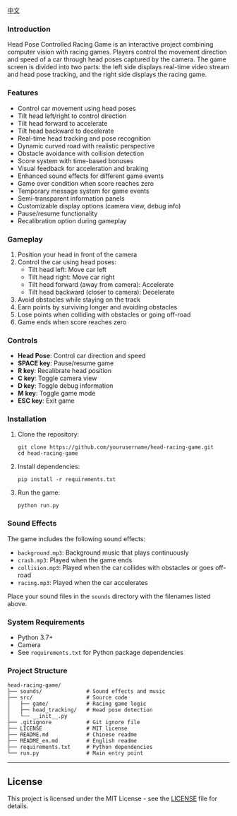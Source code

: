 [中文](README.md)

### Introduction

Head Pose Controlled Racing Game is an interactive project combining computer vision with racing games. Players control the movement direction and speed of a car through head poses captured by the camera. The game screen is divided into two parts: the left side displays real-time video stream and head pose tracking, and the right side displays the racing game.

### Features

- Control car movement using head poses
- Tilt head left/right to control direction
- Tilt head forward to accelerate
- Tilt head backward to decelerate
- Real-time head tracking and pose recognition
- Dynamic curved road with realistic perspective
- Obstacle avoidance with collision detection
- Score system with time-based bonuses
- Visual feedback for acceleration and braking
- Enhanced sound effects for different game events
- Game over condition when score reaches zero
- Temporary message system for game events
- Semi-transparent information panels
- Customizable display options (camera view, debug info)
- Pause/resume functionality
- Recalibration option during gameplay

### Gameplay

1. Position your head in front of the camera
2. Control the car using head poses:
   - Tilt head left: Move car left
   - Tilt head right: Move car right
   - Tilt head forward (away from camera): Accelerate
   - Tilt head backward (closer to camera): Decelerate
3. Avoid obstacles while staying on the track
4. Earn points by surviving longer and avoiding obstacles
5. Lose points when colliding with obstacles or going off-road
6. Game ends when score reaches zero

### Controls

- **Head Pose**: Control car direction and speed
- **SPACE key**: Pause/resume game
- **R key**: Recalibrate head position
- **C key**: Toggle camera view
- **D key**: Toggle debug information
- **M key**: Toggle game mode
- **ESC key**: Exit game

### Installation

1. Clone the repository:
   ```
   git clone https://github.com/yourusername/head-racing-game.git
   cd head-racing-game
   ```

2. Install dependencies:
   ```
   pip install -r requirements.txt
   ```

3. Run the game:
   ```
   python run.py
   ```

### Sound Effects

The game includes the following sound effects:
- `background.mp3`: Background music that plays continuously
- `crash.mp3`: Played when the game ends
- `collision.mp3`: Played when the car collides with obstacles or goes off-road
- `racing.mp3`: Played when the car accelerates

Place your sound files in the `sounds` directory with the filenames listed above.

### System Requirements

- Python 3.7+
- Camera
- See `requirements.txt` for Python package dependencies

### Project Structure

```
head-racing-game/
├── sounds/              # Sound effects and music
├── src/                 # Source code
│   ├── game/            # Racing game logic
│   ├── head_tracking/   # Head pose detection
│   └── __init__.py
├── .gitignore           # Git ignore file
├── LICENSE              # MIT license
├── README.md            # Chinese readme
├── README_en.md         # English readme
├── requirements.txt     # Python dependencies
└── run.py               # Main entry point
```

---

## License

This project is licensed under the MIT License - see the [LICENSE](LICENSE) file for details. 